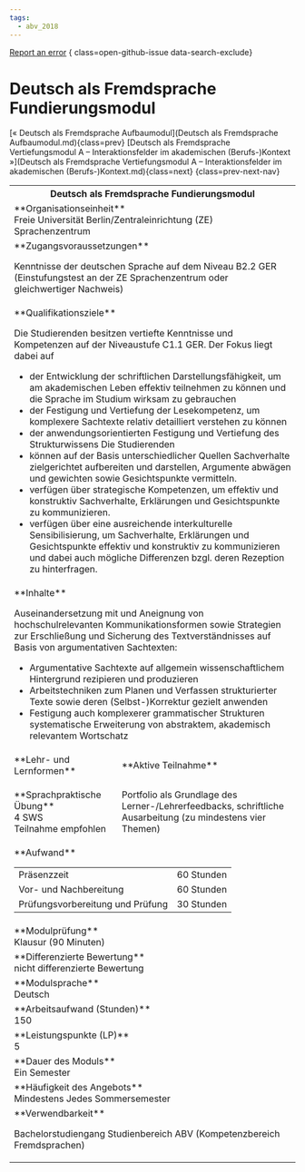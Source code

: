 ```yaml
---
tags:
  - abv_2018
---
```

[Report an error](https://github.com/SGSSGene/FUB-SUP/issues/new?title=Error%20in%20%22Deutsch%20als%20Fremdsprache%20Fundierungsmodul%22&body=There%20seems%20to%20be%20an%20error%20in%20module%20%22Deutsch%20als%20Fremdsprache%20Fundierungsmodul%22%2E%0A%0A%3CDescribe%20here%20a%20slightly%20more%20detailed%20description%20of%20what%20is%20wrong%3E&labels=bug)
{ class=open-github-issue data-search-exclude}

# Deutsch als Fremdsprache Fundierungsmodul

[« Deutsch als Fremdsprache Aufbaumodul](Deutsch als Fremdsprache Aufbaumodul.md){class=prev}
[Deutsch als Fremdsprache Vertiefungsmodul A – Interaktionsfelder im akademischen (Berufs-)Kontext »](Deutsch als Fremdsprache Vertiefungsmodul A – Interaktionsfelder im akademischen (Berufs-)Kontext.md){class=next}
{class=prev-next-nav}

<table markdown id="moduledesc">
<tr markdown class="moduledesc_head"><th colspan="2">Deutsch als Fremdsprache Fundierungsmodul </th></tr>
<tr markdown><td colspan="2">**Organisationseinheit**   <br>Freie Universität Berlin/Zentraleinrichtung (ZE) Sprachenzentrum</td></tr>


<tr markdown><td colspan="2">**Zugangsvoraussetzungen** <br>

Kenntnisse der deutschen Sprache auf dem Niveau B2.2 GER (Einstufungstest an
der ZE Sprachenzentrum oder gleichwertiger Nachweis)


</td></tr>
<tr markdown><td colspan="2">**Qualifikationsziele**    <br>

Die Studierenden besitzen vertiefte Kenntnisse und Kompetenzen auf der
Niveaustufe C1.1 GER. Der Fokus liegt dabei auf

- der Entwicklung der schriftlichen Darstellungsfähigkeit, um am
  akademischen Leben effektiv teilnehmen zu können und die Sprache im
  Studium wirksam zu gebrauchen
- der Festigung und Vertiefung der Lesekompetenz, um komplexere Sachtexte
  relativ detailliert verstehen zu können
- der anwendungsorientierten Festigung und Vertiefung des Strukturwissens
  Die Studierenden
- können auf der Basis unterschiedlicher Quellen Sachverhalte zielgerichtet
  aufbereiten und darstellen, Argumente abwägen und gewichten sowie
  Gesichtspunkte vermitteln.
- verfügen über strategische Kompetenzen, um effektiv und konstruktiv
  Sachverhalte, Erklärungen und Gesichtspunkte zu kommunizieren.
- verfügen über eine ausreichende interkulturelle Sensibilisierung, um
  Sachverhalte, Erklärungen und Gesichtspunkte effektiv und konstruktiv zu
  kommunizieren und dabei auch mögliche Differenzen bzgl. deren Rezeption zu
  hinterfragen.


</td></tr>
<tr markdown><td colspan="2">**Inhalte**                <br>

Auseinandersetzung mit und Aneignung von hochschulrelevanten
Kommunikationsformen sowie Strategien zur Erschließung und Sicherung des
Textverständnisses auf Basis von argumentativen Sachtexten:

- Argumentative Sachtexte auf allgemein wissenschaftlichem Hintergrund
  rezipieren und produzieren
- Arbeitstechniken zum Planen und Verfassen strukturierter Texte sowie deren
  (Selbst-)Korrektur gezielt anwenden
- Festigung auch komplexerer grammatischer Strukturen systematische
  Erweiterung von abstraktem, akademisch relevantem Wortschatz


</td></tr>

<tr markdown><td>**Lehr- und Lernformen**</td><td>**Aktive Teilnahme**</td></tr>
<tr markdown><td> **Sprachpraktische Übung** <br>4 SWS <br> Teilnahme empfohlen</td><td>

Portfolio als Grundlage des Lerner-/Lehrerfeedbacks, schriftliche Ausarbeitung (zu mindestens vier Themen)
</td></tr>
<tr markdown><td colspan="2">**Aufwand**                <br>
<table class="aufwand_table">
<tr><td>Präsenzzeit</td><td>60 Stunden</td></tr>
<tr><td>Vor- und Nachbereitung</td><td>60 Stunden</td></tr>
<tr><td>Prüfungsvorbereitung und Prüfung</td><td>30 Stunden</td></tr>
</table>

</td></tr>
<tr markdown><td colspan="2">**Modulprüfung**             <br>Klausur (90 Minuten)


</td></tr>
<tr markdown><td colspan="2">**Differenzierte Bewertung** <br>nicht differenzierte Bewertung

</td></tr>
<tr markdown><td colspan="2">**Modulsprache**             <br>Deutsch</td></tr>
<tr markdown><td colspan="2">**Arbeitsaufwand (Stunden)** <br>150</td></tr>
<tr markdown><td colspan="2">**Leistungspunkte (LP)**     <br>5</td></tr>
<tr markdown><td colspan="2">**Dauer des Moduls**         <br>Ein Semester</td></tr>
<tr markdown><td colspan="2">**Häufigkeit des Angebots**  <br>Mindestens Jedes Sommersemester</td></tr>
<tr markdown><td colspan="2">**Verwendbarkeit**           <br>

Bachelorstudiengang Studienbereich ABV (Kompetenzbereich Fremdsprachen)


</td></tr>


</table>
